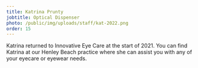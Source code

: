 ```yaml
---
title: Katrina Prunty
jobtitle: Optical Dispenser
photo: /public/img/uploads/staff/kat-2022.png
order: 15
---
```


Katrina returned to Innovative Eye Care at the start of 2021. You can find Katrina at our Henley Beach practice where she can assist you with any of your eyecare or eyewear needs.